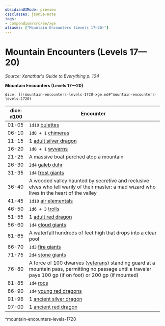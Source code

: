 ```yaml
---
obsidianUIMode: preview
cssclasses: json5e-note
tags:
- compendium/src/5e/xge
aliases: ["Mountain Encounters (Levels 17—20)"]
---
```

# Mountain Encounters (Levels 17—20)
*Source: Xanathar's Guide to Everything p. 104* 

**Mountain Encounters (Levels 17—20)**

`dice: [](mountain-encounters-levels-1720-xge.md#^mountain-encounters-levels-1720)`

| dice: d100 | Encounter |
|------------|-----------|
| 01-05 | `1d10` [bulettes](5E2014官方资源/bestiary/monstrosity/bulette.md) |
| 06-10 | `1d8 + 1` [chimeras](5E2014官方资源/bestiary/monstrosity/chimera.md) |
| 11-15 | 1 [adult silver dragon](5E2014官方资源/bestiary/dragon/adult-silver-dragon.md) |
| 16-20 | `1d8 + 1` [wyverns](5E2014官方资源/bestiary/dragon/wyvern.md) |
| 21-25 | A massive boat perched atop a mountain |
| 26-30 | `2d4` [galeb duhr](5E2014官方资源/bestiary/elemental/galeb-duhr.md) |
| 31-35 | `1d4` [frost giants](5E2014官方资源/bestiary/giant/frost-giant.md) |
| 36-40 | A wooded valley haunted by secretive and reclusive elves who tell warily of their master: a mad wizard who lives in the heart of the valley |
| 41-45 | `1d10` [air elementals](5E2014官方资源/bestiary/elemental/air-elemental.md) |
| 46-50 | `1d6 + 3` [trolls](5E2014官方资源/bestiary/giant/troll.md) |
| 51-55 | 1 [adult red dragon](5E2014官方资源/bestiary/dragon/adult-red-dragon.md) |
| 56-60 | `1d4` [cloud giants](5E2014官方资源/bestiary/giant/cloud-giant.md) |
| 61-65 | A waterfall hundreds of feet high that drops into a clear pool |
| 66-70 | `1d3` [fire giants](5E2014官方资源/bestiary/giant/fire-giant.md) |
| 71-75 | `2d4` [stone giants](5E2014官方资源/bestiary/giant/stone-giant.md) |
| 76-80 | A force of 100 dwarves ([veterans](5E2014官方资源/bestiary/humanoid/veteran.md)) standing guard at a mountain pass, permitting no passage until a traveler pays 100 gp (if on foot) or 200 gp (if mounted) |
| 81-85 | `1d4` [rocs](5E2014官方资源/bestiary/monstrosity/roc.md) |
| 86-90 | `1d4` [young red dragons](5E2014官方资源/bestiary/dragon/young-red-dragon.md) |
| 91-96 | 1 [ancient silver dragon](5E2014官方资源/bestiary/dragon/ancient-silver-dragon.md) |
| 97-00 | 1 [ancient red dragon](5E2014官方资源/bestiary/dragon/ancient-red-dragon.md) |
^mountain-encounters-levels-1720